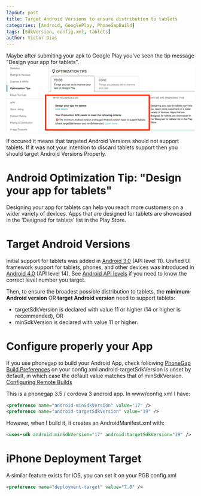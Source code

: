 ```yaml
---
layout: post
title: Target Android Versions to ensure distribution to tablets
categories: [Android, GooglePlay, PhoneGapBuild]
tags: [SdkVersion, config.xml, tablets]
author: Victor Dias
---
```

Maybe after submiting your apk to Google Play you've seen the tip message "Design your app for tablets".
![dbyll-screenshot](	/assets/media/Optimization_Tips_-_Triunfo_RI_-_Google_Play_Developer_Console.png)

If occured it means that targeted Android Versions should not support tablets. If it was not your intention to discard tablets support then you should target Android Versions Properly.

# Android Optimization Tip: "Design your app for tablets"
Designing your app for tablets can help you reach more customers on a wider variety of devices. Apps that are designed for tablets are showcased in the 'Designed for tablets' list in the Play Store.



# Target Android Versions
Initial support for tablets was added in [Android 3.0](http://developer.android.com/about/versions/android-3.0-highlights.html) (API level 11). Unified UI framework support for tablets, phones, and other devices was introduced in [Android 4.0](http://developer.android.com/about/versions/android-4.0-highlights.html) (API level 14). See [Android API levels](http://developer.android.com/guide/topics/manifest/uses-sdk-element.html#ApiLevels) if you need to know the correct level number you target.
  
Then, to ensure the broadest possible distribution to tablets, the **minimum Android version** OR **target Android version** need to support tablets:

- targetSdkVersion is declared with value 11 or higher (14 or higher is recommended), OR
- minSdkVersion is declared with value 11 or higher. 

# Configure properly your App
If you use phonegap to build your Android App, check following [PhoneGap Build Preferences] on your config.xml
android-targetSdkVersion is unset by default, in which case the default value matches that of minSdkVersion.
[Configuring Remote Builds](http://docs.phonegap.com/en/edge/config_ref_pgb_config.md.html)


This is a phonegap 3.5 / cordova 3 android app. In www/config.xml I have:

```xml
<preference name="android-minSdkVersion" value="17" />
<preference name="android-targetSdkVersion" value="19" />
```
However, when I build it, it creates an AndroidManifest.xml with:

```xml
<uses-sdk android:minSdkVersion="17" android:targetSdkVersion="19" />
```

# iPhone Deployment Target 
A similar feature exists for iOS, you can set it on your PGB config.xml

```xml
<preference name="deployment-target" value="7.0" />
```

[PhoneGap Build Preferences]: http://docs.build.phonegap.com/en_US/configuring_preferences.md.html#Preferences
